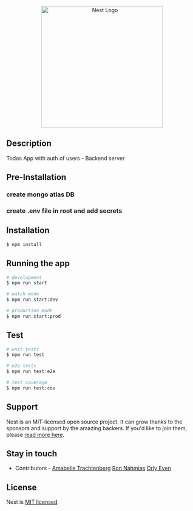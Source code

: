 <p align="center">
  <a href="http://nestjs.com/" target="blank"><img src="https://nestjs.com/img/logo_text.svg" width="320" alt="Nest Logo" /></a>
</p>

## Description

Todos App with auth of users - Backend server

## Pre-Installation

### create mongo atlas DB
### create .env file in root and add secrets

## Installation

```bash
$ npm install
```

## Running the app

```bash
# development
$ npm run start

# watch mode
$ npm run start:dev

# production mode
$ npm run start:prod
```

## Test

```bash
# unit tests
$ npm run test

# e2e tests
$ npm run test:e2e

# test coverage
$ npm run test:cov
```

## Support

Nest is an MIT-licensed open source project. It can grow thanks to the sponsors and support by the amazing backers. If you'd like to join them, please [read more here](https://docs.nestjs.com/support).

## Stay in touch

- Contributors - [Amabelle Trachtenberg](https://github.com/amabelleS) [Ron Nahmias](https://github.com/ronnahmias) [Orly Even](https://github.com/ateliereven)

## License

Nest is [MIT licensed](LICENSE).
